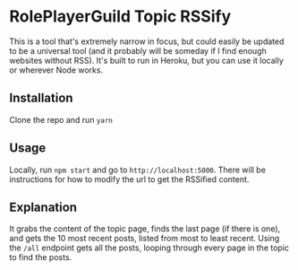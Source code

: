 # RolePlayerGuild Topic RSSify

This is a tool that's extremely narrow in focus, but could easily be updated to
be a universal tool (and it probably will be someday if I find enough websites
without RSS). It's built to run in Heroku, but you can use it locally or wherever
Node works.

## Installation

Clone the repo and run `yarn`

## Usage

Locally, run `npm start` and go to `http://localhost:5000`. There will be instructions
for how to modify the url to get the RSSified content.

## Explanation

It grabs the content of the topic page, finds the last page (if there is one), and gets
the 10 most recent posts, listed from most to least recent. Using the `/all` endpoint
gets all the posts, looping through every page in the topic to find the posts.
